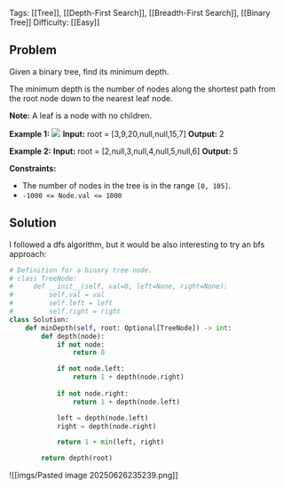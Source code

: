 Tags: [[Tree]], [[Depth-First Search]], [[Breadth-First Search]], [[Binary Tree]]
Difficulty: [[Easy]]
## Problem
Given a binary tree, find its minimum depth.

The minimum depth is the number of nodes along the shortest path from the root node down to the nearest leaf node.

**Note:** A leaf is a node with no children.

**Example 1:**
![](https://assets.leetcode.com/uploads/2020/10/12/ex_depth.jpg)
**Input:** root = [3,9,20,null,null,15,7]
**Output:** 2

**Example 2:**
**Input:** root = [2,null,3,null,4,null,5,null,6]
**Output:** 5

**Constraints:**
- The number of nodes in the tree is in the range `[0, 105]`.
- `-1000 <= Node.val <= 1000`

## Solution
I followed a dfs algorithm, but it would be also interesting to try an bfs approach:

```python
# Definition for a binary tree node.
# class TreeNode:
#     def __init__(self, val=0, left=None, right=None):
#         self.val = val
#         self.left = left
#         self.right = right
class Solution:
    def minDepth(self, root: Optional[TreeNode]) -> int:
        def depth(node):
            if not node:
                return 0

            if not node.left:
                return 1 + depth(node.right)
            
            if not node.right:
                return 1 + depth(node.left)

            left = depth(node.left)
            right = depth(node.right)

            return 1 + min(left, right)

        return depth(root)
```

![[imgs/Pasted image 20250626235239.png]]

